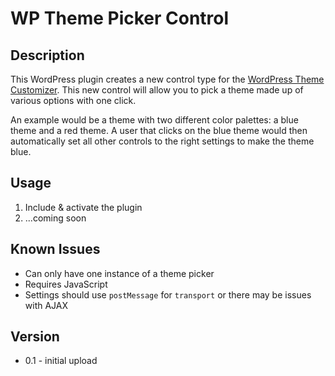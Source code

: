 # WP Theme Picker Control

## Description

This WordPress plugin creates a new control type for the [WordPress Theme Customizer](http://codex.wordpress.org/Theme_Customization_API). This new control will allow you to pick a theme made up of various options with one click.

An example would be a theme with two different color palettes: a blue theme and a red theme. A user that clicks on the blue theme would then automatically set all other controls to the right settings to make the theme blue.

## Usage

1. Include & activate the plugin
2. ...coming soon

## Known Issues

* Can only have one instance of a theme picker
* Requires JavaScript
* Settings should use `postMessage` for `transport` or there may be issues with AJAX

## Version

* 0.1 - initial upload